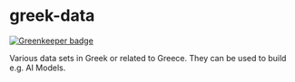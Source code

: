 # greek-data

[![Greenkeeper badge](https://badges.greenkeeper.io/AvraamMavridis/greek-data.svg)](https://greenkeeper.io/)

Various data sets in Greek or related to Greece.
They can be used to build e.g. AI Models.
